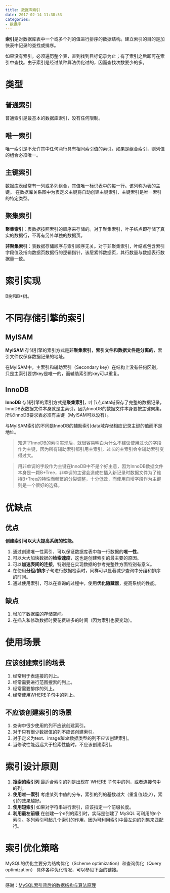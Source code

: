 ```yaml
---
title: 数据库索引
date: 2017-02-14 11:38:53
categories:
- 数据库
---
```


**索引**是对数据库表中一个或多个列的值进行排序的数据结构。建立索引的目的是加快表中记录的查找或排序。

如果没有索引，必须遍历整个表，直到找到目标记录为止；有了索引之后即可在索引中查找。由于索引是经过某种算法优化过的，因而查找次数要少的多。

# 类型
## 普通索引
普通索引是最基本的数据库索引，没有任何限制。

## 唯一索引
唯一索引是不允许其中任何两行具有相同索引值的索引。如果是组合索引，则列值的组合必须唯一。

## 主键索引
数据库表经常有一列或多列组合，其值唯一标识表中的每一行。该列称为表的主键。
在数据库关系图中为表定义主键将自动创建主键索引，主键索引是唯一索引的特定类型。

## 聚集索引
**聚集索引**：表数据按照索引的顺序来存储的。对于聚集索引，叶子结点即存储了真实的数据行，不再有另外单独的数据页。

**非聚集索引**：表数据存储顺序与索引顺序无关。对于非聚集索引，叶结点包含索引字段值及指向数据页数据行的逻辑指针，该层紧邻数据页，其行数量与数据表行数据量一致。

# 索引实现
B树和B+树。

# 不同存储引擎的索引
## MyISAM
**MyISAM** 存储引擎的索引方式是**非聚集索引**，**索引文件和数据文件是分离的**，索引文件仅保存数据记录的地址。

在MyISAM中，主索引和辅助索引（Secondary key）在结构上没有任何区别，只是主索引要求key是唯一的，而辅助索引的key可以重复。

## InnoDB
 **InnoDB** 存储引擎的索引方式是**聚集索引**，叶节点data域保存了完整的数据记录，InnoDB表数据文件本身就是主索引。因为InnoDB的数据文件本身要按主键聚集，所以InnoDB要求表必须有主键（MyISAM可以没有）。

与MyISAM索引的不同是InnoDB的辅助索引data域存储相应记录主键的值而不是地址。

> 知道了InnoDB的索引实现后，就很容易明白为什么不建议使用过长的字段作为主键，因为所有辅助索引都引用主索引，过长的主索引会令辅助索引变得过大。

> 用非单调的字段作为主键在InnoDB中不是个好主意，因为InnoDB数据文件本身是一颗B+Tree，非单调的主键会造成在插入新记录时数据文件为了维持B+Tree的特性而频繁的分裂调整，十分低效，而使用自增字段作为主键则是一个很好的选择。

# 优缺点
## 优点
**创建索引可以大大提高系统的性能。**
1. 通过创建唯一性索引，可以保证数据库表中每一行数据的**唯一性**。
2. 可以大大加快数据的**检索速度**，这也是创建索引的最主要的原因。
3. 可以**加速表间的连接**，特别是在实现数据的参考完整性方面特别有意义。
4. 在使用**分组/排序**子句进行数据检索时，同样可以显著减少查询中分组和排序的时间。
5. 通过使用索引，可以在查询的过程中，使用**优化隐藏器**，提高系统的性能。

## 缺点
1. 增加了数据库的存储空间。
2. 在插入和修改数据时要花费较多的时间（因为索引也要变动）。

# 使用场景
## 应该创建索引的场景
1. 经常用于表连接的列上。
2. 经常需要进行范围搜索的列上。
3. 经常需要排序的列上。
4. 经常使用WHERE子句中的列上。

## 不应该创建索引的场景
1. 查询中很少使用的列不应该创建索引。
2. 对于只有很少数据值的列不应该创建索引。
3. 对于定义为text、image和bit数据类型的列不应该创建索引。
4. 当修改性能远远大于检索性能时，不应该创建索引。

# 索引设计原则
1. **搜索的索引列**
最适合索引的列是出现在 WHERE 子句中的列，或者连接句中的列。
2. **使用唯一索引**
考虑某列中值的分布，索引的列的基数越大（重复值越少），索引的效果越好。
3. **使用短索引**
如果对字符串进行索引，应该指定一个前缀长度。
4. **利用最左前缀**
在创建一个n列的索引时，实际是创建了 MySQL 可利用的n个索引。多列索引可起几个索引的作用，因为可利用索引中最左边的列集来匹配行。

# 索引优化策略
MySQL的优化主要分为结构优化（Scheme optimization）和查询优化（Query optimization）
具体各种优化情况，可以参见下面的链接。


* * *
感谢：[MySQL索引背后的数据结构与算法原理](http://blog.codinglabs.org/articles/theory-of-mysql-index.html)